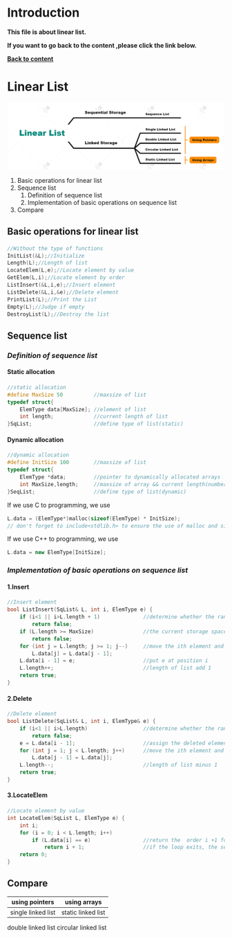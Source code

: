 # **Introduction**
**This file is about linear list.**

**If you want to go back to the content ,please click the link below.**


**[Back to content](README.md)**



# **Linear List**

<!-- structure chart of linear list-->
![linear list](LinearList.png)
1. Basic operations for linear list
2. Sequence list
	1. Definition of sequence list
	2. Implementation of basic operations on sequence list
3. Compare


## **Basic operations for linear list**

```cpp
//Without the type of functions
InitList(&L);//Initialize
Length(L);//Length of list
LocateElem(L,e);//Locate element by value
GetElem(L,i);//Locate element by order
ListInsert(&L,i,e);//Insert element
ListDelete(&L,i,&e);//Delete element
PrintList(L);//Print the List
Empty(L);//Judge if empty
DestroyList(L);//Destroy the list
```

## **Sequence list**

### ***Definition of sequence list***

#### Static allocation

```cpp
//static allocation
#define MaxSize 50			//maxsize of list
typedef struct{
	ElemType data[MaxSize];	//element of list 
	int length;				//current length of list
}SqList;					//define type of list(static)  
```

#### Dynamic allocation 

```cpp
//dynamic allocation 
#define InitSize 100		//maxsize of list
typedef struct{
	ElemType *data;			//pointer to dynamically allocated arrays
	int MaxSize,length;		//maxsize of array && current length(number of element) of list
}SeqList;					//define type of list(dynamic)
```
If we use C to programming, we use 
```c
L.data = (ElemType*)malloc(sizeof(ElemType) * InitSize);
// don't forget to include<stdlib.h> to ensure the use of malloc and sizeof 
```

If we use C++ to programming, we use 
```cpp
L.data = new ElemType[InitSize];
```
### ***Implementation of basic operations on sequence list***

#### **1.Insert**

```cpp
//Insert element
bool ListInsert(SqList& L, int i, ElemType e) {
	if (i<1 || i>L.length + 1)				//determine whether the range of i is valid
		return false;
	if (L.length >= MaxSize)				//the current storage space is full and cannot be inserted
		return false;
	for (int j = L.length; j >= 1; j--)		//move the ith element and subsequent elements back
		L.data[j] = L.data[j - 1];			
	L.data[i - 1] = e;						//put e at position i
	L.length++;								//length of list add 1
	return true;
}
```
#### **2.Delete**

```cpp
//Delete element
bool ListDelete(SqList& L, int i, ElemType& e) {
	if (i<1 || i>L.length)					//determine whether the range of i is valid
		return false;
	e = L.data[i - 1];						//assign the deleted element to e
	for (int j = 1; j < L.length; j++)		//move the ith element and subsequent elements foeward
		L.data[j - 1] = L.data[j];
	L.length--;								//length of list minus 1
	return true;
}
```

#### **3.LocateElem**

```cpp
//Locate element by value
int LocateElem(SqList L, ElemType e) {
	int i;
	for (i = 0; i < L.length; i++)
		if (L.data[i] == e)					//return the  order i +1 for the element i in the following table whose value is e
			return i + 1;					//if the loop exits, the search fails
	return 0;
}
```

## **Compare**

<!-- Tables -->
using pointers | using arrays 
-------------- | ---------------
single linked list  | static linked list |
double linked list 
circular linked list









